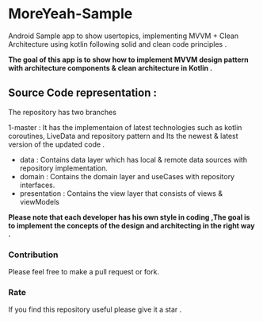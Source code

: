 # MoreYeah-Sample
Android Sample app to show usertopics, implementing  MVVM + Clean Architecture using kotlin following solid and clean code principles .


**The goal of this app is to show how to implement MVVM design pattern with architecture components & clean architecture in Kotlin .**


##  Source Code representation :
The repository has two branches

1-master : It has the implementaion of latest technologies such as kotlin coroutines, LiveData and repository pattern and Its the newest & latest version of the updated code .


- data : Contains data layer which has local & remote data sources with repository implementation.
- domain : Contains the domain layer and useCases with repository interfaces.
- presentation : Contains the view layer that consists of views & viewModels


**Please note that each developer has his own style in coding ,The goal is to implement the concepts of the design and architecting in the right way .**


### Contribution

Please feel free to make a pull request or fork.

### Rate

If you find this repository useful please give it a star .
